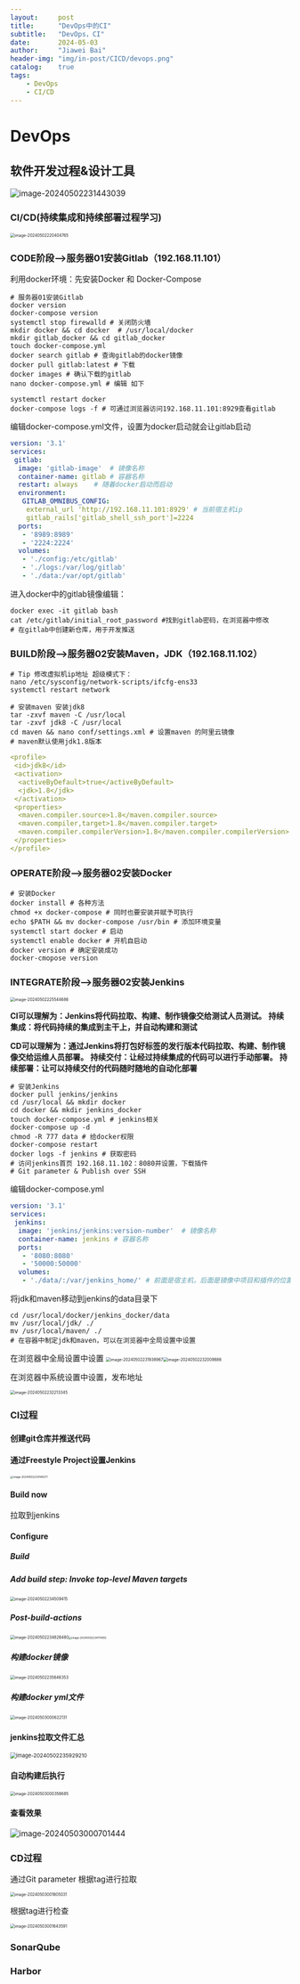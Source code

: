 ```yaml
---
layout:     post
title:      "DevOps中的CI"
subtitle:   "DevOps，CI"
date:       2024-05-03
author:     "Jiawei Bai"
header-img: "img/in-post/CICD/devops.png"
catalog:    true
tags:
    - DevOps
    - CI/CD
---
```


# DevOps

## 软件开发过程&设计工具

<img src="/site/img/in-post/CICD/devops.png" alt="image-20240502231443039"/>

### CI/CD(持续集成和持续部署过程学习)

<img src="/site/img/in-post/CICD/image-20240502220404765.png" alt="image-20240502220404765" style="zoom: 50%;" />

### CODE阶段—>服务器01安装Gitlab（192.168.11.101）

利用docker环境：先安装Docker 和 Docker-Compose

```shell
# 服务器01安装Gitlab
docker version
docker-compose version
systemctl stop firewalld # 关闭防火墙
mkdir docker && cd docker  # /usr/local/docker
mkdir gitlab_docker && cd gitlab_docker
touch docker-compose.yml
docker search gitlab # 查询gitlab的docker镜像
docker pull gitlab:latest # 下载
docker images # 确认下载的gitlab
nano docker-compose.yml # 编辑 如下

systemctl restart docker
docker-compose logs -f # 可通过浏览器访问192.168.11.101:8929查看gitlab
```

编辑docker-compose.yml文件，设置为docker启动就会让gitlab启动

```yml
version: '3.1'
services:
 gitlab:
  image: 'gitlab-image'  # 镜像名称
  container-name: gitlab # 容器名称
  restart: always    # 随着docker启动而启动
  environment:
   GITLAB_OMNIBUS_CONFIG:
    external_url 'http://192.168.11.101:8929' # 当前宿主机ip
    gitlab_rails['gitlab_shell_ssh_port']=2224
  ports:
   - '8989:8989'
   - '2224:2224'
  volumes:
   - './config:/etc/gitlab'
   - './logs:/var/log/gitlab'
   - './data:/var/opt/gitlab'
```

进入docker中的gitlab镜像编辑：

```shell
docker exec -it gitlab bash
cat /etc/gitlab/initial_root_password #找到gitlab密码，在浏览器中修改
# 在gitlab中创建新仓库，用于开发推送
```

### BUILD阶段—>服务器02安装Maven，JDK（192.168.11.102）

```shell
# Tip 修改虚拟机ip地址 超级模式下：
nano /etc/sysconfig/network-scripts/ifcfg-ens33
systemctl restart network
```

```shell
# 安装maven 安装jdk8
tar -zxvf maven -C /usr/local
tar -zxvf jdk8 -C /usr/local
cd maven && nano conf/settings.xml # 设置maven 的阿里云镜像
# maven默认使用jdk1.8版本
```

```yml
<profile>
 <id>jdk8</id>
 <activation>
  <activeByDefault>true</activeByDefault>
  <jdk>1.8</jdk>
 </activation>
 <properties>
  <maven.compiler.source>1.8</maven.compiler.source>
  <maven.compiler,target>1.8</maven.compiler.target>
  <maven.compiler.compilerVersion>1.8</maven.compiler.compilerVersion>
 </properties>
</profile>
```

### OPERATE阶段—>服务器02安装Docker

```shell
# 安装Docker
docker install # 各种方法
chmod +x docker-compose # 同时也要安装并赋予可执行
echo $PATH && mv docker-compose /usr/bin # 添加环境变量
systemctl start docker # 启动
systemctl enable docker # 开机自启动
docker version # 确定安装成功
docker-cmopose version
```

### INTEGRATE阶段—>服务器02安装Jenkins

<img src="/site/img/in-post/CICD/image-20240502225544686.png" alt="image-20240502225544686" style="zoom: 50%;" />

**CI可以理解为：Jenkins将代码拉取、构建、制作镜像交给测试人员测试。**
**持续集成：将代码持续的集成到主干上，并自动构建和测试**

**CD可以理解为：通过Jenkins将打包好标签的发行版本代码拉取、构建、制作镜像交给运维人员部署。**
**持续交付：让经过持续集成的代码可以进行手动部署。**
**持续部署：让可以持续交付的代码随时随地的自动化部署**

```shell
# 安装Jenkins
docker pull jenkins/jenkins
cd /usr/local && mkdir docker
cd docker && mkdir jenkins_docker
touch docker-compose.yml # jenkins相关
docker-compose up -d
chmod -R 777 data # 给docker权限
docker-compose restart
docker logs -f jenkins # 获取密码
# 访问jenkins首页 192.168.11.102：8080并设置，下载插件
# Git parameter & Publish over SSH
```

编辑docker-compose.yml

```yml
version: '3.1'
services:
 jenkins:
  image: 'jenkins/jenkins:version-number'  # 镜像名称
  container-name: jenkins # 容器名称
  ports:
   - '8080:8080'
   - '50000:50000'
  volumes:
   - './data/:/var/jenkins_home/' # 前面是宿主机，后面是镜像中项目和插件的位置
```

将jdk和maven移动到jenkins的data目录下

```shell
cd /usr/local/docker/jenkins_docker/data
mv /usr/local/jdk/ ./
mv /usr/local/maven/ ./
# 在容器中制定jdk和maven，可以在浏览器中全局设置中设置
```

在浏览器中全局设置中设置
<img src="/site/img/in-post/CICD/image-20240502231938967.png" alt="image-20240502231938967" style="zoom: 50%;" /><img src="/site/img/in-post/CICD/image-20240502232009886.png" alt="image-20240502232009886" style="zoom:50%;" />

在浏览器中系统设置中设置，发布地址

<img src="/site/img/in-post/CICD/image-20240502232213345.png" alt="image-20240502232213345" style="zoom:50%;" />

### CI过程

#### 创建git仓库并推送代码

#### 通过Freestyle Project设置Jenkins

<img src="/site/img/in-post/CICD/image-20240502234148371.png" alt="image-20240502234148371" style="zoom: 33%;" />

#### Build now

拉取到jenkins

#### Configure

##### Build

##### Add build step: Invoke top-level Maven targets

<img src="/site/img/in-post/CICD/image-20240502234509415.png" alt="image-20240502234509415" style="zoom:50%;" />

##### Post-build-actions

<img src="/site/img/in-post/CICD/image-20240502234826480.png" alt="image-20240502234826480" style="zoom:50%;" /><img src="/site/img/in-post/CICD/image-20240502234714055.png" alt="image-20240502234714055" style="zoom: 33%;" />

##### 构建docker镜像

<img src="/site/img/in-post/CICD/image-20240502235646353.png" alt="image-20240502235646353" style="zoom:50%;" />

##### 构建docker yml文件

<img src="/site/img/in-post/CICD/image-20240503000622131.png" alt="image-20240503000622131" style="zoom:50%;" />

#### jenkins拉取文件汇总

<img src="/site/img/in-post/CICD/image-20240502235929210.png" alt="image-20240502235929210" style="zoom: 67%;" />

#### 自动构建后执行

<img src="/site/img/in-post/CICD/image.jpeg" alt="image-20240503000356685" style="zoom:50%;" />

#### 查看效果

![image-20240503000701444](/site/img/in-post/CICD/image-20240503000701444.png)

### CD过程

通过Git parameter 根据tag进行拉取

<img src="/site/img/in-post/CICD/image-20240503001605031.png" alt="image-20240503001605031" style="zoom:50%;" />

根据tag进行检查

<img src="/site/img/in-post/CICD/image-20240503001643591.png" alt="image-20240503001643591" style="zoom:50%;" />

### SonarQube

### Harbor
